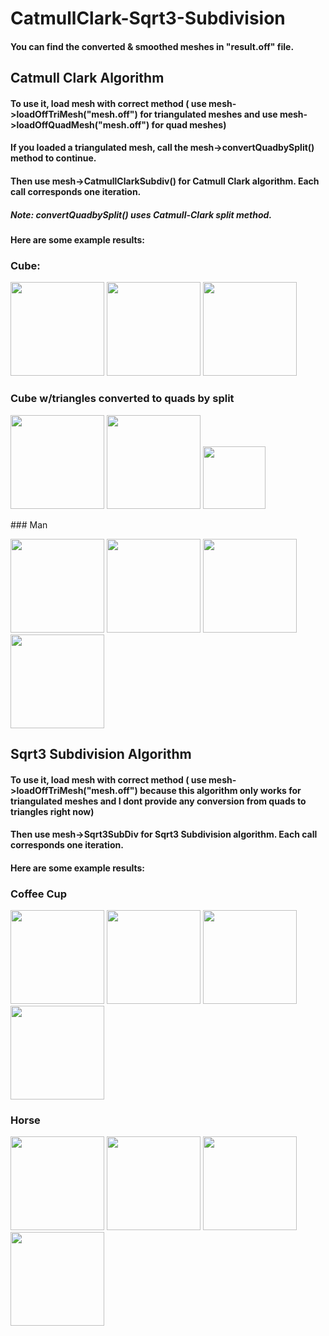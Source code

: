 # CatmullClark-Sqrt3-Subdivision
#### You can find the converted & smoothed meshes in "result.off" file.
## Catmull Clark Algorithm
#### To use it, load mesh with correct method ( use mesh->loadOffTriMesh("mesh.off") for triangulated meshes and use mesh->loadOffQuadMesh("mesh.off") for quad meshes)
#### If you loaded a triangulated mesh, call the mesh->convertQuadbySplit() method to continue.
#### Then use mesh->CatmullClarkSubdiv() for Catmull Clark algorithm. Each call corresponds one iteration.
##### Note: convertQuadbySplit() uses Catmull-Clark split method.
#### Here are some example results:

### Cube:
<p float="center">
  <img src= "https://user-images.githubusercontent.com/39909689/166225194-7e90d75c-a489-44f8-a9a3-fca08c7c5ee8.png" width="150" />
  <img src="https://user-images.githubusercontent.com/39909689/166225198-12bd871f-7cc1-4bac-b6b8-4a86fb9f3139.png" width="150" /> 
  <img src="https://user-images.githubusercontent.com/39909689/166225191-aef315f7-2458-4ce7-9dea-58a5103dd139.png"width="150" />
</p>

### Cube w/triangles converted to quads by split

<p float="center">
  <img src= "https://user-images.githubusercontent.com/39909689/166225880-a7c87f72-e6f6-46d3-b281-a6f8c914f2f9.png" width="150" />
  <img src="https://user-images.githubusercontent.com/39909689/166225971-30838738-4e57-48a9-8ede-f7dcff6eff6d.png" width="150" /> 
  <img src="https://user-images.githubusercontent.com/39909689/166225982-0125870e-bdf9-4edb-8f97-6bffe35a64de.png"width="100" />
</p>
### Man
<p float="center">
  <img src= "https://user-images.githubusercontent.com/39909689/166226374-9e7e7b60-9edf-4350-bb36-f6a357ae0b33.png" width="150" />
  <img src= "https://user-images.githubusercontent.com/39909689/166226855-8723bc4a-3192-4b78-98b2-da39f1aa9207.png" width="150" />

  <img src="https://user-images.githubusercontent.com/39909689/166226377-80f9d7b9-4518-4095-9297-81500bbe62b8.png" width="150" /> 
  <img src="https://user-images.githubusercontent.com/39909689/166226656-c16b7879-4bdd-4fc8-8961-29ca81baf1d0.png"width="150" />
</p>


## Sqrt3 Subdivision Algorithm

#### To use it, load mesh with correct method ( use mesh->loadOffTriMesh("mesh.off") because this algorithm only works for triangulated meshes and I dont provide any conversion from quads to triangles right now)
#### Then use mesh->Sqrt3SubDiv for Sqrt3 Subdivision algorithm. Each call corresponds one iteration.
#### Here are some example results:
### Coffee Cup

<p float="center">
  <img src= "https://user-images.githubusercontent.com/39909689/166227447-c9ec774d-dd88-45be-9768-0051e5e29f2b.png" width="150" />
  <img src= "https://user-images.githubusercontent.com/39909689/166227441-6b5363c5-e6aa-4b6d-9c28-7cc8becae36a.png" width="150" />

  <img src="https://user-images.githubusercontent.com/39909689/166227440-44f19406-2dfe-4989-ad48-37b5425703d9.png" width="150" /> 
  <img src="https://user-images.githubusercontent.com/39909689/166227435-6983ff14-90af-4f65-a275-b37edd6c0100.png"width="150" />
</p>

### Horse

<p float="center">
  <img src= "https://user-images.githubusercontent.com/39909689/166227885-246ec1e7-10f6-491b-b66e-604fa2d0c976.png" width="150" />
  <img src= "https://user-images.githubusercontent.com/39909689/166227893-6def6682-4bfb-4c24-8548-7bb1569fbe27.png" width="150" />

  <img src="https://user-images.githubusercontent.com/39909689/166227892-d815a5da-6223-4d94-9738-493d8a3946f3.png" width="150" /> 
  <img src="https://user-images.githubusercontent.com/39909689/166227890-9822449d-1e46-4bd5-b84f-3646b767ca33.png"width="150" />
</p>


